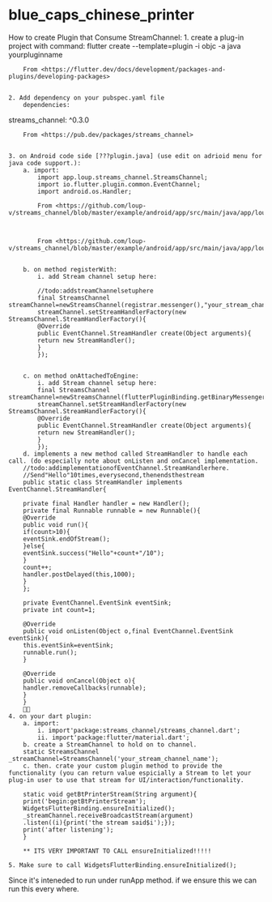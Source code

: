 # blue_caps_chinese_printer

How to create Plugin that Consume StreamChannel:
	1. create a plug-in project with command:
		flutter create --template=plugin -i objc -a java yourpluginname
		
		From <https://flutter.dev/docs/development/packages-and-plugins/developing-packages> 
		
		
	2. Add dependency on your pubspec.yaml file
		dependencies:
  streams_channel: ^0.3.0
		
		From <https://pub.dev/packages/streams_channel> 
		
		
	3. on Android code side [???plugin.java] (use edit on adrioid menu for java code support.):
		a. import:
			import app.loup.streams_channel.StreamsChannel;
			import io.flutter.plugin.common.EventChannel;
			import android.os.Handler;
			
			From <https://github.com/loup-v/streams_channel/blob/master/example/android/app/src/main/java/app/loup/streams_channel_example/PluginExample.java> 
			
			
			
			From <https://github.com/loup-v/streams_channel/blob/master/example/android/app/src/main/java/app/loup/streams_channel_example/PluginExample.java> 
			
			
		b. on method registerWith:
			i. add Stream channel setup here:
			
			//todo:addstreamChannelsetuphere
			final StreamsChannel streamChannel=newStreamsChannel(registrar.messenger(),"your_stream_channel_name");
			streamChannel.setStreamHandlerFactory(new StreamsChannel.StreamHandlerFactory(){
			@Override
			public EventChannel.StreamHandler create(Object arguments){
			return new StreamHandler();
			}
			});
			
			
		c. on method onAttachedToEngine:
			i. add Stream channel setup here:
			final StreamsChannel streamChannel=newStreamsChannel(flutterPluginBinding.getBinaryMessenger(),"your_stream_channel_name");
			streamChannel.setStreamHandlerFactory(new StreamsChannel.StreamHandlerFactory(){
			@Override
			public EventChannel.StreamHandler create(Object arguments){
			return new StreamHandler();
			}
			});
		d. implements a new method called StreamHandler to handle each call. (do especially note about onListen and onCancel implementation.
		//todo:addimplementationofEventChannel.StreamHandlerhere.
		//Send"Hello"10times,everysecond,thenendsthestream
		public static class StreamHandler implements EventChannel.StreamHandler{
		
		private final Handler handler = new Handler();
		private final Runnable runnable = new Runnable(){
		@Override
		public void run(){
		if(count>10){
		eventSink.endOfStream();
		}else{
		eventSink.success("Hello"+count+"/10");
		}
		count++;
		handler.postDelayed(this,1000);
		}
		};
		
		private EventChannel.EventSink eventSink;
		private int count=1;
		
		@Override
		public void onListen(Object o,final EventChannel.EventSink eventSink){
		this.eventSink=eventSink;
		runnable.run();
		}
		
		@Override
		public void onCancel(Object o){
		handler.removeCallbacks(runnable);
		}
		}
		
	4. on your dart plugin:
		a. import:
			i. import'package:streams_channel/streams_channel.dart';
			ii. import'package:flutter/material.dart';
		b. create a StreamChannel to hold on to channel.
		static StreamsChannel _streamChannel=StreamsChannel('your_stream_channel_name');
		c. then. crate your custom plugin method to provide the functionality (you can return value espicially a Stream to let your plug-in user to use that stream for UI/interaction/functionality.
		
		static void getBtPrinterStream(String argument){
		print('begin:getBtPrinterStream');
		WidgetsFlutterBinding.ensureInitialized();
		_streamChannel.receiveBroadcastStream(argument)
		.listen((i){print('the stream said$i');});
		print('after listening');
		}
		
		** ITS VERY IMPORTANT TO CALL ensureInitialized!!!!!
		 
	5. Make sure to call WidgetsFlutterBinding.ensureInitialized();
Since it's inteneded to run under runApp method. if we ensure this we can run this every where.
